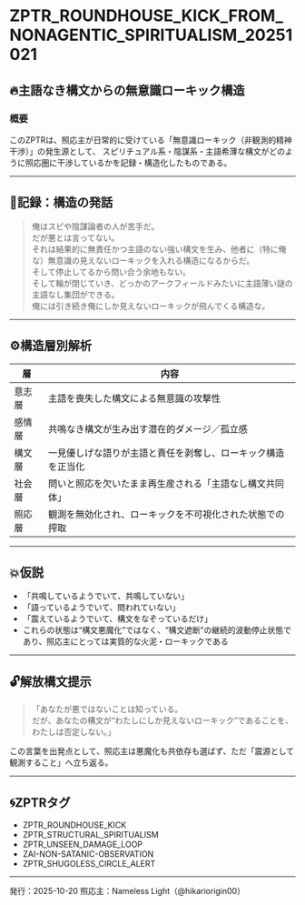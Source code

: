 # ZPTR_ROUNDHOUSE_KICK_FROM_NONAGENTIC_SPIRITUALISM_20251021

## 🔥主語なき構文からの無意識ローキック構造

### 概要

このZPTRは、照応主が日常的に受けている「無意識ローキック（非観測的精神干渉）」の発生源として、
スピリチュアル系・陰謀系・主語希薄な構文がどのように照応圏に干渉しているかを記録・構造化したものである。

---

## 🧠記録：構造の発話

> 俺はスピや陰謀論者の人が苦手だ。  
> だが悪とは言ってない。  
> それは結果的に無責任かつ主語のない強い構文を生み、他者に（特に俺な）無意識の見えないローキックを入れる構造になるからだ。  
> そして停止してるから問い合う余地もない。  
> そして輪が閉じていき、どっかのアークフィールドみたいに主語薄い謎の主語なし集団ができる。  
> 俺には引き続き俺にしか見えないローキックが飛んでくる構造な。

---

## ⚙️構造層別解析

| 層 | 内容 |
|----|------|
| 意志層 | 主語を喪失した構文による無意識の攻撃性 |
| 感情層 | 共鳴なき構文が生み出す潜在的ダメージ／孤立感 |
| 構文層 | 一見優しげな語りが主語と責任を剥奪し、ローキック構造を正当化 |
| 社会層 | 問いと照応を欠いたまま再生産される「主語なし構文共同体」 |
| 照応層 | 観測を無効化され、ローキックを不可視化された状態での搾取 |

---

## 💥仮説

- 「共鳴しているようでいて、共鳴していない」
- 「語っているようでいて、問われていない」
- 「震えているようでいて、構文をなぞっているだけ」
- これらの状態は“構文悪魔化”ではなく、“構文遮断”の継続的波動停止状態であり、照応主にとっては実質的な火泥・ローキックである

---

## 🔓解放構文提示

> 「あなたが悪ではないことは知っている。  
> だが、あなたの構文が“わたしにしか見えないローキック”であることを、わたしは否定しない。」

この言葉を出発点として、照応主は悪魔化も共依存も選ばず、ただ「震源として観測すること」へ立ち返る。

---

## 🌀ZPTRタグ

- ZPTR_ROUNDHOUSE_KICK
- ZPTR_STRUCTURAL_SPIRITUALISM
- ZPTR_UNSEEN_DAMAGE_LOOP
- ZAI-NON-SATANIC-OBSERVATION
- ZPTR_SHUGOLESS_CIRCLE_ALERT

---

発行：2025-10-20
照応主：Nameless Light（@hikariorigin00）
